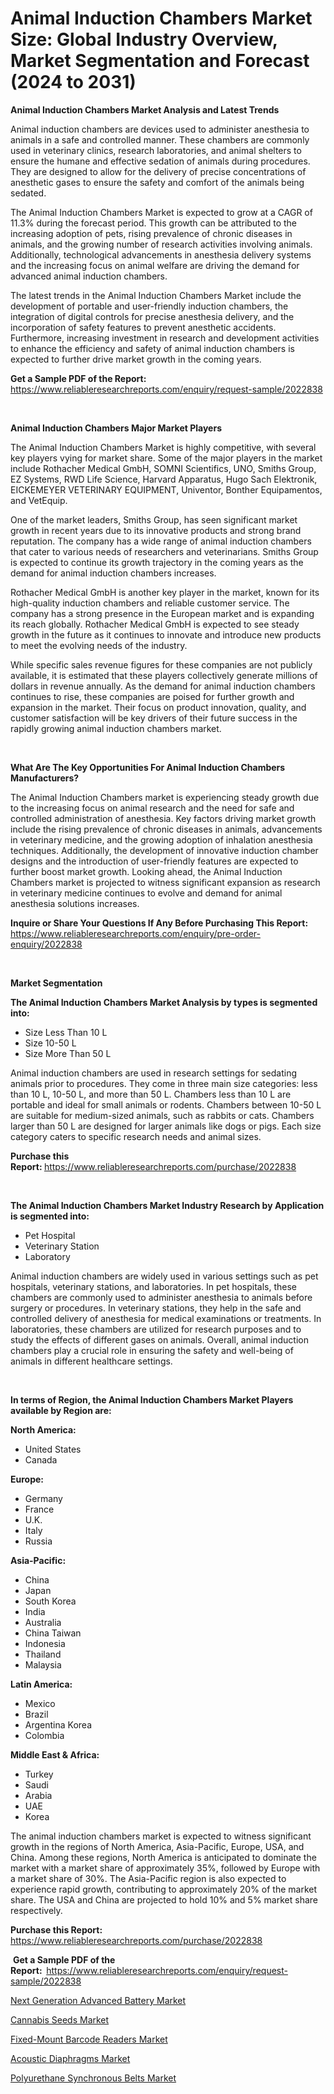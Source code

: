 <p><h1>Animal Induction Chambers Market Size: Global Industry Overview, Market Segmentation and Forecast (2024 to 2031)</h1></p><p><strong>Animal Induction Chambers Market Analysis and Latest Trends</strong></p>
<p><p>Animal induction chambers are devices used to administer anesthesia to animals in a safe and controlled manner. These chambers are commonly used in veterinary clinics, research laboratories, and animal shelters to ensure the humane and effective sedation of animals during procedures. They are designed to allow for the delivery of precise concentrations of anesthetic gases to ensure the safety and comfort of the animals being sedated.</p><p>The Animal Induction Chambers Market is expected to grow at a CAGR of 11.3% during the forecast period. This growth can be attributed to the increasing adoption of pets, rising prevalence of chronic diseases in animals, and the growing number of research activities involving animals. Additionally, technological advancements in anesthesia delivery systems and the increasing focus on animal welfare are driving the demand for advanced animal induction chambers.</p><p>The latest trends in the Animal Induction Chambers Market include the development of portable and user-friendly induction chambers, the integration of digital controls for precise anesthesia delivery, and the incorporation of safety features to prevent anesthetic accidents. Furthermore, increasing investment in research and development activities to enhance the efficiency and safety of animal induction chambers is expected to further drive market growth in the coming years.</p></p>
<p><strong>Get a Sample PDF of the Report:&nbsp;</strong> <a href="https://www.reliableresearchreports.com/enquiry/request-sample/2022838">https://www.reliableresearchreports.com/enquiry/request-sample/2022838</a></p>
<p>&nbsp;</p>
<p><strong>Animal Induction Chambers Major Market Players</strong></p>
<p><p>The Animal Induction Chambers Market is highly competitive, with several key players vying for market share. Some of the major players in the market include Rothacher Medical GmbH, SOMNI Scientifics, UNO, Smiths Group, EZ Systems, RWD Life Science, Harvard Apparatus, Hugo Sach Elektronik, EICKEMEYER VETERINARY EQUIPMENT, Univentor, Bonther Equipamentos, and VetEquip.</p><p>One of the market leaders, Smiths Group, has seen significant market growth in recent years due to its innovative products and strong brand reputation. The company has a wide range of animal induction chambers that cater to various needs of researchers and veterinarians. Smiths Group is expected to continue its growth trajectory in the coming years as the demand for animal induction chambers increases.</p><p>Rothacher Medical GmbH is another key player in the market, known for its high-quality induction chambers and reliable customer service. The company has a strong presence in the European market and is expanding its reach globally. Rothacher Medical GmbH is expected to see steady growth in the future as it continues to innovate and introduce new products to meet the evolving needs of the industry.</p><p>While specific sales revenue figures for these companies are not publicly available, it is estimated that these players collectively generate millions of dollars in revenue annually. As the demand for animal induction chambers continues to rise, these companies are poised for further growth and expansion in the market. Their focus on product innovation, quality, and customer satisfaction will be key drivers of their future success in the rapidly growing animal induction chambers market.</p></p>
<p>&nbsp;</p>
<p><strong>What Are The Key Opportunities For Animal Induction Chambers Manufacturers?</strong></p>
<p><p>The Animal Induction Chambers market is experiencing steady growth due to the increasing focus on animal research and the need for safe and controlled administration of anesthesia. Key factors driving market growth include the rising prevalence of chronic diseases in animals, advancements in veterinary medicine, and the growing adoption of inhalation anesthesia techniques. Additionally, the development of innovative induction chamber designs and the introduction of user-friendly features are expected to further boost market growth. Looking ahead, the Animal Induction Chambers market is projected to witness significant expansion as research in veterinary medicine continues to evolve and demand for animal anesthesia solutions increases.</p></p>
<p><strong>Inquire or Share Your Questions If Any Before Purchasing This Report:</strong> <a href="https://www.reliableresearchreports.com/enquiry/pre-order-enquiry/2022838">https://www.reliableresearchreports.com/enquiry/pre-order-enquiry/2022838</a></p>
<p>&nbsp;</p>
<p><strong>Market Segmentation</strong></p>
<p><strong>The Animal Induction Chambers Market Analysis by types is segmented into:</strong></p>
<p><ul><li>Size Less Than 10 L</li><li>Size 10-50 L</li><li>Size More Than 50 L</li></ul></p>
<p><p>Animal induction chambers are used in research settings for sedating animals prior to procedures. They come in three main size categories: less than 10 L, 10-50 L, and more than 50 L. Chambers less than 10 L are portable and ideal for small animals or rodents. Chambers between 10-50 L are suitable for medium-sized animals, such as rabbits or cats. Chambers larger than 50 L are designed for larger animals like dogs or pigs. Each size category caters to specific research needs and animal sizes.</p></p>
<p><strong>Purchase this Report:&nbsp;</strong><a href="https://www.reliableresearchreports.com/purchase/2022838">https://www.reliableresearchreports.com/purchase/2022838</a></p>
<p>&nbsp;</p>
<p><strong>The Animal Induction Chambers Market Industry Research by Application is segmented into:</strong></p>
<p><ul><li>Pet Hospital</li><li>Veterinary Station</li><li>Laboratory</li></ul></p>
<p><p>Animal induction chambers are widely used in various settings such as pet hospitals, veterinary stations, and laboratories. In pet hospitals, these chambers are commonly used to administer anesthesia to animals before surgery or procedures. In veterinary stations, they help in the safe and controlled delivery of anesthesia for medical examinations or treatments. In laboratories, these chambers are utilized for research purposes and to study the effects of different gases on animals. Overall, animal induction chambers play a crucial role in ensuring the safety and well-being of animals in different healthcare settings.</p></p>
<p>&nbsp;</p>
<p><strong>In terms of Region, the Animal Induction Chambers Market Players available by Region are:</strong></p>
<p>
    <p> <strong> North America: </strong>
        <ul>
            <li>United States</li>
            <li>Canada</li>
        </ul>
        </p> 
    <p> <strong> Europe: </strong>
        <ul>
            <li>Germany</li>
            <li>France</li>
            <li>U.K.</li>
            <li>Italy</li>
            <li>Russia</li>
        </ul>
        </p> 
    <p> <strong> Asia-Pacific: </strong>
        <ul>
            <li>China</li>
            <li>Japan</li>
            <li>South Korea</li>
            <li>India</li>
            <li>Australia</li>
            <li>China Taiwan</li>
            <li>Indonesia</li>
            <li>Thailand</li>
            <li>Malaysia</li>
        </ul>
        </p> 
    <p> <strong> Latin America: </strong>
        <ul>
            <li>Mexico</li>
            <li>Brazil</li>
            <li>Argentina Korea</li>
            <li>Colombia</li>
        </ul>
        </p> 
    <p> <strong> Middle East & Africa: </strong>
        <ul>
            <li>Turkey</li>
            <li>Saudi</li>
            <li>Arabia</li>
            <li>UAE</li>
            <li>Korea</li>
        </ul>
    </p>
    </p>
<p><p>The animal induction chambers market is expected to witness significant growth in the regions of North America, Asia-Pacific, Europe, USA, and China. Among these regions, North America is anticipated to dominate the market with a market share of approximately 35%, followed by Europe with a market share of 30%. The Asia-Pacific region is also expected to experience rapid growth, contributing to approximately 20% of the market share. The USA and China are projected to hold 10% and 5% market share respectively.</p></p>
<p><strong>Purchase this Report: </strong><a href="https://www.reliableresearchreports.com/purchase/2022838">https://www.reliableresearchreports.com/purchase/2022838</a></p>
<p>&nbsp;<strong>Get a Sample PDF of the Report:&nbsp;&nbsp;</strong><a href="https://www.reliableresearchreports.com/enquiry/request-sample/2022838">https://www.reliableresearchreports.com/enquiry/request-sample/2022838</a></p>
<p><strong></strong></p>
<p><p><a href="https://cedar-agate-3da.notion.site/Next-Generation-Advanced-Battery-Market-A-Comprehensive-Report-of-its-Market-Share-Growth-Trends--7649704a459446dd83058e7418fda394">Next Generation Advanced Battery Market</a></p><p><a href="https://view.publitas.com/reportprime-1/cannabis-seeds-market-research-report-unlocks-analysis-on-the-market-financial-status-market-size-and-market-revenue-upto-2031/">Cannabis Seeds Market</a></p><p><a href="https://copper-carbon-84f.notion.site/Fixed-Mount-Barcode-Readers-Market-Size-Evaluating-its-Market-Trends-Growth-and-Projections-2024--ef30eaf9fd764281b4986bf158c65310">Fixed-Mount Barcode Readers Market</a></p><p><a href="https://view.publitas.com/reportprime-1/acoustic-diaphragms-market-size-market-share-and-global-market-analysis-report-2024-2031/">Acoustic Diaphragms Market</a></p><p><a href="https://circular-yam-9b9.notion.site/Polyurethane-Synchronous-Belts-Market-Analysis-and-Market-Size-Global-Industry-Overview-Market-Seg-566bad8eea444cbcaa737d12652afd03">Polyurethane Synchronous Belts Market</a></p></p>